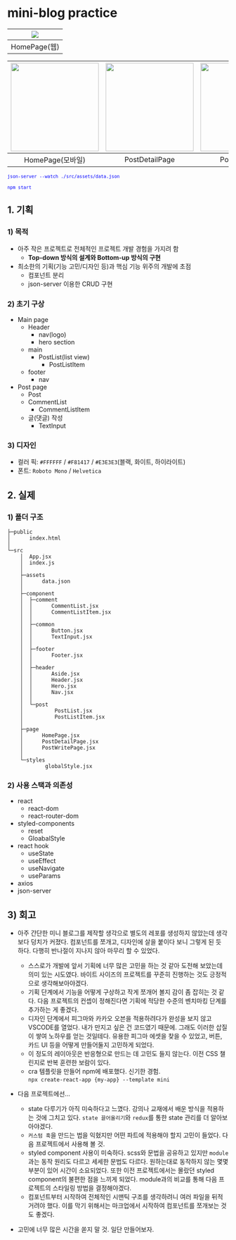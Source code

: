 # mini-blog practice

| <img src='https://user-images.githubusercontent.com/108520997/233301447-94ab273f-e2c4-4cfd-8cee-4d9b6d8f2477.png'> |
| :----------------------------------------------------------------------------------------------------------------: |
|                                                    HomePage(웹)                                                    |

| <img width=200 src='https://user-images.githubusercontent.com/108520997/233304048-966dcffd-a004-4367-b565-adb2feeab860.png'> | <img width=200 src='https://user-images.githubusercontent.com/108520997/233301498-b235eae2-4563-4197-8384-8b869202337d.png'> | <img width=200 src='https://user-images.githubusercontent.com/108520997/233301511-cb1ef163-b4ae-43f0-b90b-3e5a6c8031f9.png'> |
| :--------------------------------------------------------------------------------------------------------------------------: | :--------------------------------------------------------------------------------------------------------------------------: | :--------------------------------------------------------------------------------------------------------------------------: |
|                                                       HomePage(모바일)                                                       |                                                        PostDetailPage                                                        |                                                        PostWritePage                                                         |

<code style="color: blue">`json-server --watch ./src/assets/data.json`</code>

<code style="color: blue">`npm start`</code>

## 1. 기획

### 1) 목적

- 아주 작은 프로젝트로 전체적인 프로젝트 개발 경험을 가지려 함
  - **Top-down 방식의 설계와 Bottom-up 방식의 구현**
- 최소한의 기획(기능 고민/디자인 등)과 핵심 기능 위주의 개발에 초점
  - 컴포넌트 분리
  - json-server 이용한 CRUD 구현

### 2) 초기 구상

- Main page
  - Header
    - nav(logo)
    - hero section
  - main
    - PostList(list view)
      - PostListItem
  - footer
    - nav
- Post page
  - Post
  - CommentList
    - CommentListItem
  - 글(댓글) 작성
    - TextInput

### 3) 디자인

- 컬러 픽: `#FFFFFF` / `#F81417` / `#E3E3E3`(블랙, 화이트, 하이라이트)
- 폰트: `Roboto Mono` / `Helvetica`

## 2. 실제

### 1) 폴더 구조

```
├─public
│      index.html
│
└─src
    │  App.jsx
    │  index.js
    │
    ├─assets
    │      data.json
    │
    ├─component
    │  ├─comment
    │  │      CommentList.jsx
    │  │      CommentListItem.jsx
    │  │
    │  ├─common
    │  │      Button.jsx
    │  │      TextInput.jsx
    │  │
    │  ├─footer
    │  │      Footer.jsx
    │  │
    │  ├─header
    │  │      Aside.jsx
    │  │      Header.jsx
    │  │      Hero.jsx
    │  │      Nav.jsx
    │  │
    │  └─post
    │          PostList.jsx
    │          PostListItem.jsx
    │
    ├─page
    │      HomePage.jsx
    │      PostDetailPage.jsx
    │      PostWritePage.jsx
    │
    └─styles
            globalStyle.jsx
```

### 2) 사용 스택과 의존성

- react
  - react-dom
  - react-router-dom
- styled-components
  - reset
  - GloabalStyle
- react hook
  - useState
  - useEffect
  - useNavigate
  - useParams
- axios
- json-server

## 3) 회고

- 아주 간단한 미니 블로그를 제작할 생각으로 별도의 레포를 생성하지 않았는데 생각보다 덩치가 커졌다. 컴포넌트를 쪼개고, 디자인에 살을 붙이다 보니 그렇게 된 듯 하다. 다행히 반나절이 지나지 않아 마무리 할 수 있었다.

  - 스스로가 개발에 앞서 기획에 너무 많은 고민을 하는 것 같아 도전해 보았는데 의미 있는 시도였다. 바이트 사이즈의 프로젝트를 꾸준히 진행하는 것도 긍정적으로 생각해보아야겠다.
  - 기획 단계에서 기능을 어떻게 구상하고 작게 쪼개어 볼지 감이 좀 잡히는 것 같다. 다음 프로젝트의 컨셉이 정해진다면 기획에 적당한 수준의 벤치마킹 단계를 추가하는 게 좋겠다.
  - 디자인 단계에서 피그마와 카카오 오븐을 적용하려다가 완성을 보지 않고 VSCODE를 열었다. 내가 만지고 싶은 건 코드였기 때문에. 그래도 이러한 삽질이 쌓여 노하우를 얻는 것일테다. 유용한 피그마 에셋을 찾을 수 있었고, 버튼, 카드 UI 등을 어떻게 만들어둘지 고민하게 되었다.
  - 이 정도의 레이아웃은 반응형으로 만드는 데 고민도 들지 않는다. 이전 CSS 챌린지로 반복 훈련한 보람이 있다.
  - cra 템플릿을 만들어 npm에 배포했다. 신기한 경험.<br/>
    `npx create-react-app {my-app} --template mini`

- 다음 프로젝트에선...

  - state 다루기가 아직 미숙하다고 느꼈다. 강의나 교재에서 배운 방식을 적용하는 것에 그치고 있다. `state 끌어올리기`와 `redux`를 통한 state 관리를 더 알아보아야겠다.
  - `커스텀 훅`을 만드는 법을 익혔지만 어떤 파트에 적용해야 할지 고민이 들었다. 다음 프로젝트에서 사용해 볼 것.
  - styled component 사용이 미숙하다. scss와 문법을 공유하고 있지만 `module`과는 동작 원리도 다르고 세세한 문법도 다르다. 원하는대로 동작하지 않는 몇몇 부분이 있어 시간이 소요되었다. 또한 이전 프로젝트에서는 몰랐던 styled component의 불편한 점을 느끼게 되었다. module과의 비교를 통해 다음 프로젝트의 스타일링 방법을 결정해야겠다.
  - 컴포넌트부터 시작하여 전체적인 시맨틱 구조를 생각하려니 여러 파일을 뒤적거려야 했다. 이를 막기 위해서는 마크업에서 시작하여 컴포넌트를 쪼개보는 것도 좋겠다.

- 고민에 너무 많은 시간을 쏟지 말 것. 일단 만들어보자.
